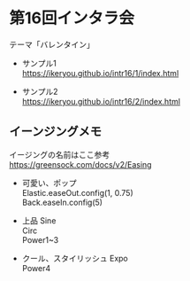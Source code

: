 # 第16回インタラ会  
テーマ「バレンタイン」  

- サンプル1  
https://ikeryou.github.io/intr16/1/index.html  

- サンプル2  
https://ikeryou.github.io/intr16/2/index.html  

## イーンジングメモ
イージングの名前はここ参考  
https://greensock.com/docs/v2/Easing  

- 可愛い、ポップ  
Elastic.easeOut.config(1, 0.75)  
Back.easeIn.config(5)
  
- 上品
Sine  
Circ    
Power1~3  

- クール、スタイリッシュ
Expo  
Power4
